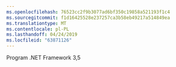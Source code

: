 ```yaml
---
ms.openlocfilehash: 76523cc2f9b3077ad6bf350c19858a521193f1c4
ms.sourcegitcommit: f1d16425528e237257ca3b58eb49217a514849ea
ms.translationtype: MT
ms.contentlocale: pl-PL
ms.lasthandoff: 04/24/2019
ms.locfileid: "63871126"
---
```

Program .NET Framework 3,5